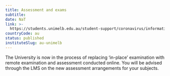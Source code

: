 ```yaml
---
title: Assessment and exams
subtitle: 
date: NaT
link: >-
  https://students.unimelb.edu.au/student-support/coronavirus/information-for-all-students
countryCode: au
status: published
instituteSlug: au-unimelb
---
```

The University is now in the process of replacing ‘in-place’ examination with remote examination and assessment conducted online. You will be advised through the LMS on the new assessment arrangements for your subjects.
